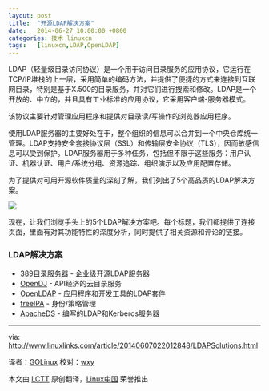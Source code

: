```yaml
---
layout: post
title:	"开源LDAP解决方案"
date:	2014-06-27 10:00:00 +0800 
categories:	技术 linuxcn 
tags:	[linuxcn,LDAP,OpenLDAP]
---
```



LDAP（轻量级目录访问协议）是一个用于访问目录服务的应用协议，它运行在TCP/IP堆栈的上一层，采用简单的编码方法，并提供了便捷的方式来连接到互联网目录，特别是基于X.500的目录服务，并对它们进行搜索和修改。LDAP是一个开放的、中立的，并且具有工业标准的应用协议，它采用客户端-服务器模式。


该协议主要针对管理应用程序和提供对目录读/写操作的浏览器应用程序。


使用LDAP服务器的主要好处在于，整个组织的信息可以合并到一个中央仓库统一管理。LDAP支持安全套接协议层（SSL）和传输层安全协议（TLS），因而敏感信息可以受到保护。LDAP服务器用于多种任务，包括但不限于这些服务：用户认证、机器认证、用户/系统分组、资源追踪、组织演示以及应用配置存储。


为了提供对可用开源软件质量的深刻了解，我们列出了5个高品质的LDAP解决方案。


![](/Asserts/Images//attachment/album/201406/26/234816j4d7q4552c7rprdy.jpg)


现在，让我们浏览手头上的5个LDAP解决方案吧。每个标题，我们都提供了连接页面，里面有对其功能特性的深度分析，同时提供了相关资源和评论的链接。


### LDAP解决方案


* [389目录服务器](http://port389.org/) - 企业级开源LDAP服务器
* [OpenDJ](http://opendj.forgerock.org/) - API经济的云目录服务
* [OpenLDAP](http://www.openldap.org/) - 应用程序和开发工具的LDAP套件
* [freeIPA](http://www.freeipa.org/) - 身份/策略管理
* [ApacheDS](http://directory.apache.org/apacheds/) - 编写的LDAP和Kerberos服务器




---


via: <http://www.linuxlinks.com/article/20140607022012848/LDAPSolutions.html>


译者：[GOLinux](https://github.com/GOLinux) 校对：[wxy](https://github.com/wxy)


本文由 [LCTT](https://github.com/LCTT/TranslateProject) 原创翻译，[Linux中国](http://linux.cn/) 荣誉推出
